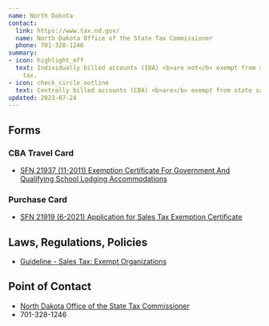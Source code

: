 ```yaml
---
name: North Dakota
contact:
  link: https://www.tax.nd.gov/
  name: North Dakota Office of the State Tax Commissioner
  phone: 701-328-1246
summary:
- icon: highlight_off
  text: Individually billed accounts (IBA) <b>are not</b> exempt from state sales
    tax.
- icon: check_circle_outline
  text: Centrally billed accounts (CBA) <b>are</b> exempt from state sales tax.
updated: 2023-07-24
---
```


## Forms

### CBA Travel Card

* [SFN 21937 (11-2011) Exemption Certificate For Government And Qualifying School Lodging Accommodations](https://www.tax.nd.gov/sites/www/files/documents/forms/business/sales-use/exemption-certificate-for-govt-and-qualifying-school-lodging-accommodations.pdf)

### Purchase Card

* [SFN 21919 (6-2021) Application for Sales Tax Exemption Certificate](https://www.tax.nd.gov/sites/www/files/documents/forms/business/sales-use/application-for-sales-tax-exemption-certificate.pdf)

## Laws, Regulations, Policies

* [Guideline - Sales Tax: Exempt Organizations](https://www.tax.nd.gov/sites/www/files/documents/guidelines/business/sales-use/guideline-exempt-organizations.pdf)

## Point of Contact
- [North Dakota Office of the State Tax Commissioner](https://www.tax.nd.gov/)
- 701-328-1246